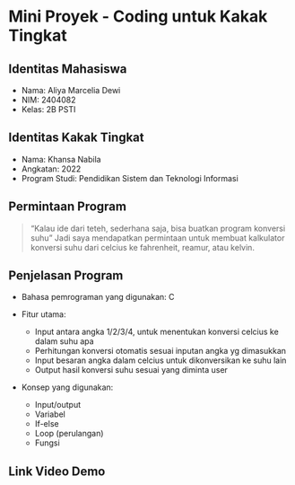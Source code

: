 # Mini Proyek - Coding untuk Kakak Tingkat 
      
## Identitas Mahasiswa 
- Nama: Aliya Marcelia Dewi
- NIM: 2404082
- Kelas: 2B PSTI

## Identitas Kakak Tingkat 
- Nama: Khansa Nabila
- Angkatan: 2022
- Program Studi: Pendidikan Sistem dan Teknologi Informasi

## Permintaan Program 
> “Kalau ide dari teteh, sederhana saja, bisa buatkan program konversi suhu”
Jadi saya mendapatkan permintaan untuk membuat kalkulator konversi suhu dari celcius ke fahrenheit, reamur, atau kelvin.

## Penjelasan Program 
- Bahasa pemrograman yang digunakan: C
- Fitur utama:
  - Input antara angka 1/2/3/4, untuk menentukan konversi celcius ke dalam suhu apa
  - Perhitungan konversi otomatis sesuai inputan angka yg dimasukkan
  - Input besaran angka dalam celcius untuk dikonversikan ke suhu lain
  - Output hasil konversi suhu sesuai yang diminta user
    
- Konsep yang digunakan:
  - Input/output
  - Variabel
  - If-else
  - Loop (perulangan)
  - Fungsi

## Link Video Demo
